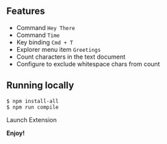 ## Features

* Command `Hey There`
* Command `Time`
* Key binding `Cmd + T`
* Explorer menu item `Greetings`
* Count characters in the text document
* Configure to exclude whitespace chars from count

## Running locally
```
$ npm install-all
$ npm run compile
```

Launch Extension

**Enjoy!**

